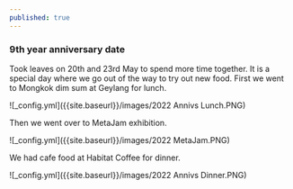 ```yaml
---
published: true
---
```

### 9th year anniversary date

Took leaves on 20th and 23rd May to spend more time together. It is a special day where we go out of the way to try out new food. First we went to Mongkok dim sum at Geylang for lunch.

![_config.yml]({{site.baseurl}}/images/2022 Annivs Lunch.PNG)

Then we went over to MetaJam exhibition.

![_config.yml]({{site.baseurl}}/images/2022 MetaJam.PNG)

We had cafe food at Habitat Coffee for dinner.

![_config.yml]({{site.baseurl}}/images/2022 Annivs Dinner.PNG)
